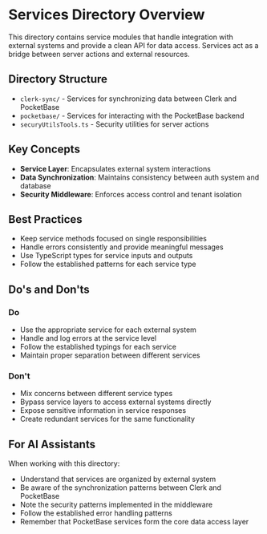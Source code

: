# Services Directory Overview

This directory contains service modules that handle integration with external systems and provide a clean API for data access. Services act as a bridge between server actions and external resources.

## Directory Structure

- `clerk-sync/` - Services for synchronizing data between Clerk and PocketBase
- `pocketbase/` - Services for interacting with the PocketBase backend
- `securyUtilsTools.ts` - Security utilities for server actions

## Key Concepts

- **Service Layer**: Encapsulates external system interactions
- **Data Synchronization**: Maintains consistency between auth system and database
- **Security Middleware**: Enforces access control and tenant isolation

## Best Practices

- Keep service methods focused on single responsibilities
- Handle errors consistently and provide meaningful messages
- Use TypeScript types for service inputs and outputs
- Follow the established patterns for each service type

## Do's and Don'ts

### Do

- Use the appropriate service for each external system
- Handle and log errors at the service level
- Follow the established typings for each service
- Maintain proper separation between different services

### Don't

- Mix concerns between different service types
- Bypass service layers to access external systems directly
- Expose sensitive information in service responses
- Create redundant services for the same functionality

## For AI Assistants

When working with this directory:

- Understand that services are organized by external system
- Be aware of the synchronization patterns between Clerk and PocketBase
- Note the security patterns implemented in the middleware
- Follow the established error handling patterns
- Remember that PocketBase services form the core data access layer
